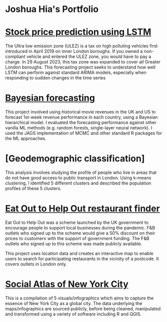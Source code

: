 # Joshua Hia's Portfolio

# [Stock price prediction using LSTM](https://github.com/jhia-projects/air_pollution_forecast)
The Ultra low emission zone (ULEZ) is a tax on high polluting vehicles first introduced in April 2019 on inner London boroughs. If you owned a non-compliant vehicle and entered the ULEZ zone, you would have to pay a charge. In 29 August 2023, this tax zone was expanded to cover all Greater London boroughs. This forecasting project seeks to understand how well LSTM can perform against standard ARIMA models, especially when responding to sudden changes in the time series

# [Bayesian forecasting](https://github.com/jhia-projects/bayesian_forecasting)
This project involved using historical movie revenues in the UK and US to forecast 1st-week revenue performance in each country, using a Bayesian hierarchical model. I evaluated the forecasting performance against other vanilla ML methods (e.g. random forests, single-layer neural network). I used the JAGS implementation of MCMC and other standard R packages for the ML approaches.

# [Geodemographic classification]
This analysis involves studying the profile of people who live in areas that do not have good access to public transport in London. Using k-means clustering, I identified 5 different clusters and described the population profiles of these 5 clusters. 

# [Eat Out to Help Out restaurant finder](https://github.com/jhia-projects/EOTHO)
Eat Out to Help Out was a scheme launched by the UK government to encourage people to support local businesses during the pandemic. F&B outlets who signed up to the scheme would give a 50% discount on their prices to customers with the support of government funding. The F&B outlets who signed up to this scheme was made publicly available.

This project uses location data and creates an interactive map to enable users to search for participating restaurants in the vicinity of a postcode. It covers outlets in London only.

# [Social Atlas of New York City](https://github.com/jhia-projects/NY-SocialAtlas)
This is a compilation of 5 visuals/infographics which aims to capture the essence of New York City as a global city. The data underlying the maps/infographics are sourced publicly, before being cleaned, manipulated and transformed using a variety of software including R and QGIS.
